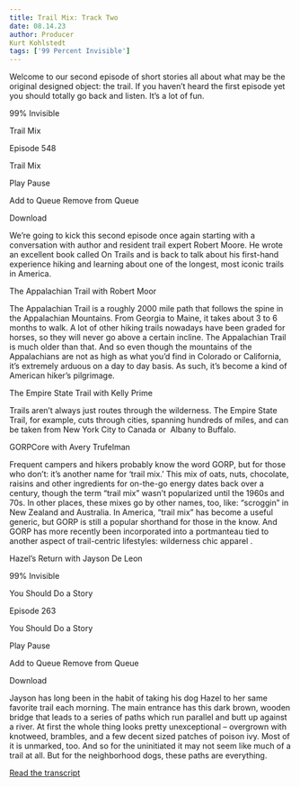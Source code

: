 ```yaml
---
title: Trail Mix: Track Two
date: 08.14.23
author: Producer
Kurt Kohlstedt
tags: ['99 Percent Invisible']
---
```


Welcome to our second episode of short stories all about what may be the original designed object: the trail. If you haven’t heard the first episode yet you should totally go back and listen. It’s a lot of fun.




99% Invisible


Trail Mix






Episode 548


Trail Mix












Play
Pause


Add to Queue
Remove from Queue


Download










We’re going to kick this second episode once again starting with a conversation with author and resident trail expert Robert Moore. He wrote an excellent book called 
On Trails
 and is back to talk about his first-hand experience hiking and learning about one of the longest, most iconic trails in America.


The Appalachian Trail with Robert Moor




The Appalachian Trail is a roughly 2000 mile path that follows the spine in the Appalachian Mountains. From Georgia to Maine, it takes about 3 to 6 months to walk. A lot of other hiking trails nowadays have been graded for horses, so they will never go above a certain incline. The Appalachian Trail is much older than that. And so even though the mountains of the Appalachians are not as high as what you’d find in Colorado or California, it’s extremely arduous on a day to day basis. As such, it’s become a kind of American hiker’s pilgrimage.


The Empire State Trail with Kelly Prime


Trails aren’t always just routes through the wilderness. The Empire State Trail, for example, cuts through cities, spanning hundreds of miles, and can be taken from New York City to Canada or  Albany to Buffalo.


GORPCore with Avery Trufelman




Frequent campers and hikers probably know the word GORP, but for those who don’t: it’s another name for ‘trail mix.’ This mix of oats, nuts, chocolate, raisins and other ingredients for on-the-go energy dates back over a century, though the term “trail mix” wasn’t popularized until the 1960s and 70s. In other places, these mixes go by other names, too, like: “scroggin” in New Zealand and Australia. In America, “trail mix” has become a useful generic, but GORP is still a popular shorthand for those in the know. And GORP has more recently been incorporated into a portmanteau tied to another aspect of trail-centric lifestyles: 
wilderness chic apparel
.


Hazel’s Return with Jayson De Leon




99% Invisible


You Should Do a Story






Episode 263


You Should Do a Story












Play
Pause


Add to Queue
Remove from Queue


Download










Jayson has long been in the habit of taking his dog Hazel to her same favorite trail each morning. The main entrance has this dark brown, wooden bridge that leads to a series of paths which run parallel and butt up against a river. At first the whole thing looks pretty unexceptional – overgrown with knotweed, brambles, and a few decent sized patches of poison ivy. Most of it is unmarked, too. And so for the uninitiated it may not seem like much of a trail at all. But for the neighborhood dogs, these paths are everything.

[Read the transcript](./Trail_Mix:_Track_Two_transcript.md)